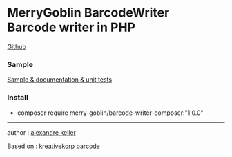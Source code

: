 MerryGoblin BarcodeWriter<br />
Barcode writer in PHP
========================

[Github](https://github.com/merry-goblin/barcode-writer-composer)

### Sample

[Sample & documentation & unit tests](https://github.com/merry-goblin/barcode-writer)

### Install

- composer require merry-goblin/barcode-writer-composer:"1.0.0"

--------------------------

author : [alexandre keller](https://github.com/merry-goblin)

Based on : [kreativekorp barcode](https://github.com/kreativekorp/barcode)